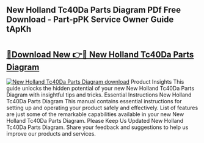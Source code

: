## New Holland Tc40Da Parts Diagram PDf Free Download - Part-pPK Service Owner Guide tApKh

# <h2><a href="http://dfjdps.blite.top/?on=New+Holland+Tc40Da+Parts+Diagram">🔗Download New 👉🔴 New Holland Tc40Da Parts Diagram</a></h2>

[![New Holland Tc40Da Parts Diagram download](https://i.imgur.com/lujVjoI.png)](http://dfjdps.blite.top/?on=New+Holland+Tc40Da+Parts+Diagram)
Product Insights This guide unlocks the hidden potential of your new New Holland Tc40Da Parts Diagram with insightful tips and tricks. Essential Instructions New Holland Tc40Da Parts Diagram This manual contains essential instructions for setting up and operating your product safely and effectively. List of features are just some of the remarkable capabilities available in your new New Holland Tc40Da Parts Diagram. Please Keep Us Updated New Holland Tc40Da Parts Diagram. Share your feedback and suggestions to help us improve our products and services.
